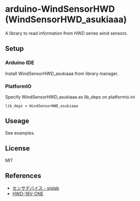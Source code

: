 # arduino-WindSensorHWD (WindSensorHWD_asukiaaa)

A library to read information from HWD series wind sensors.

## Setup

### Arduino IDE

Install WindSensorHWD_asukiaaa from library manager.

### PlatformIO

Specify WindSensorHWD_asukiaaa as lib_deps on platformio.ini
```
lib_deps = WindSensorHWD_asukiaaa
```

## Useage

See examples.

## License

MIT

## References

- [センサデバイス - siglab](https://www.sg-lab.info/sensors/)
- [HWD-18V-ONE](https://www.sg-lab.info/sensors/hwd-18v-one/)
